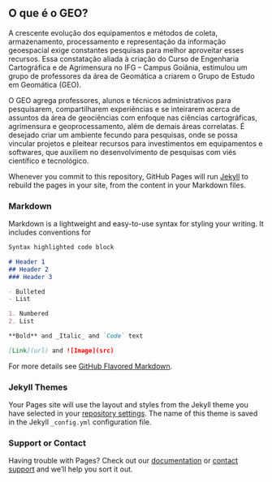 ## O que é o GEO?

A crescente evolução dos equipamentos e métodos de coleta, armazenamento, processamento e representação da informação geoespacial exige constantes pesquisas para melhor aproveitar esses recursos. Essa constatação aliada à criação do Curso de Engenharia Cartográfica e de Agrimensura no IFG – Campus Goiânia, estimulou um grupo de professores da área de Geomática a criarem o Grupo de Estudo em Geomática (GEO).

O GEO agrega professores, alunos e técnicos administrativos para pesquisarem, compartilharem experiências e se inteirarem acerca de assuntos da área de geociências com enfoque nas ciências cartográficas, agrimensura e geoprocessamento, além de demais áreas correlatas. É desejado criar um ambiente fecundo para pesquisas, onde se possa vincular projetos e pleitear recursos para investimentos em equipamentos e softwares, que auxiliem no desenvolvimento de pesquisas com viés científico e tecnológico.


Whenever you commit to this repository, GitHub Pages will run [Jekyll](https://jekyllrb.com/) to rebuild the pages in your site, from the content in your Markdown files.

### Markdown

Markdown is a lightweight and easy-to-use syntax for styling your writing. It includes conventions for

```markdown
Syntax highlighted code block

# Header 1
## Header 2
### Header 3

- Bulleted
- List

1. Numbered
2. List

**Bold** and _Italic_ and `Code` text

[Link](url) and ![Image](src)
```

For more details see [GitHub Flavored Markdown](https://guides.github.com/features/mastering-markdown/).

### Jekyll Themes

Your Pages site will use the layout and styles from the Jekyll theme you have selected in your [repository settings](https://github.com/edipocremon/geo_ifg/settings). The name of this theme is saved in the Jekyll `_config.yml` configuration file.

### Support or Contact

Having trouble with Pages? Check out our [documentation](https://help.github.com/categories/github-pages-basics/) or [contact support](https://github.com/contact) and we’ll help you sort it out.
